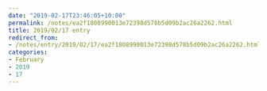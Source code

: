 ```yaml
---
date: "2019-02-17T23:46:05+10:00"
permalink: /notes/ea2f1808990013e72398d578b5d09b2ac26a2262.html
title: 2019/02/17 entry
redirect_from:
- /notes/entry/2019/02/17/ea2f1808990013e72398d578b5d09b2ac26a2262.html
categories:
- February
- 2019
- 17
---
```

